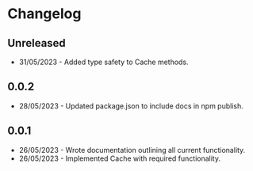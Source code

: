 # Changelog

## Unreleased

- 31/05/2023 - Added type safety to Cache methods.

## 0.0.2

- 28/05/2023 - Updated package.json to include docs in npm publish.

## 0.0.1

- 26/05/2023 - Wrote documentation outlining all current functionality.
- 26/05/2023 - Implemented Cache with required functionality.
